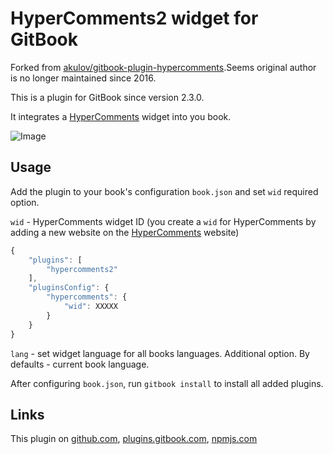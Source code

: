 # HyperComments2 widget for GitBook

Forked from [akulov/gitbook-plugin-hypercomments](https://github.com/akulov/gitbook-plugin-hypercomments).Seems original author is no longer maintained since 2016.

This is a plugin for GitBook since version 2.3.0.

It integrates a [HyperComments](https://www.hypercomments.com/) widget into you book.

![Image](https://raw.githubusercontent.com/WalterMa/gitbook-plugin-hypercomments2/master/preview.png)

## Usage

Add the plugin to your book's configuration `book.json` and set `wid` required option.

`wid` - HyperComments widget ID (you create a `wid` for HyperComments by adding a new website on the [HyperComments](https://www.hypercomments.com/) website)

```js
{
    "plugins": [
        "hypercomments2"
    ],
    "pluginsConfig": {
        "hypercomments": {
            "wid": XXXXX
        }
    }
}
```

`lang` - set widget language for all books languages. Additional option. By defaults - current book language.

Аfter configuring `book.json`, run `gitbook install` to install all added plugins.

## Links

This plugin on [github.com](https://github.com/WalterMa/gitbook-plugin-hypercomments2), [plugins.gitbook.com](https://plugins.gitbook.com/plugin/hypercomments2), [npmjs.com](https://www.npmjs.com/package/gitbook-plugin-hypercomments2)